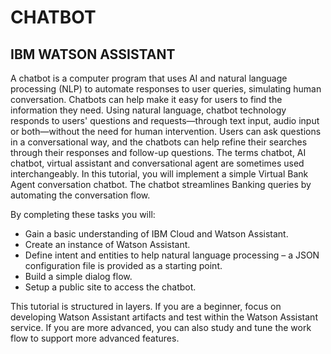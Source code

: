 # CHATBOT
## IBM WATSON ASSISTANT

A chatbot is a computer program that uses AI and natural language processing (NLP) to automate responses to user queries, simulating human conversation. Chatbots can help make it easy for users to find the information they need. Using natural language, chatbot technology responds to users' questions and requests—through text input, audio input or both—without the need for human intervention. Users can ask questions in a conversational way, and the chatbots can help refine their searches through their responses and follow-up questions. The terms chatbot, AI chatbot, virtual assistant and conversational agent are sometimes used interchangeably.
In this tutorial, you will implement a simple Virtual Bank Agent conversation chatbot. The chatbot streamlines Banking queries by automating the conversation flow.

By completing these tasks you will:
* Gain a basic understanding of IBM Cloud and Watson Assistant.
* Create an instance of Watson Assistant.
* Define intent and entities to help natural language processing – a JSON configuration file is provided as a starting point.
* Build a simple dialog flow.
* Setup a public site to access the chatbot.

This tutorial is structured in layers. If you are a beginner, focus on developing Watson Assistant artifacts and test within the Watson Assistant service. If you are more advanced, you can also study and tune the work flow to support more advanced features.
